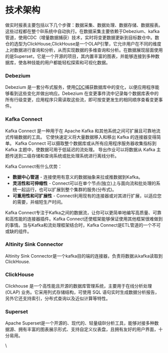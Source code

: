 # 技术架构

做实时报表主要包括以下几个步骤：数据采集、数据处理、数据存储、数据报表。这些过程都在整个BI系统中自动执行。在数据采集主要依赖于Debezium、kafka管道，使用CDC（增量数据捕获）技术，实时将变更数据更新到目标数仓中。数仓的选型为ClickHouse,ClickHouse是一个OLAP引擎，它允许用户在不同的维度上对数据进行查询和分析，从而实现数据的多维查询和分析。在数据展现层面使用的是Superset，它是一个开源的项目，其内置丰富的图表，并能够连接到多种数据库，使各种技能的用户都能轻松探索和可视化数据。







### Debezium

Debezium 是一套分布式服务，使用[CDC](https://debezium.io/documentation/reference/2.5/features.html)捕获数据库中的变化，以便应用程序能够看到这些变化并做出响应。Debezium 在变更事件流中记录每个数据库表中的所有行级变更，应用程序只需读取这些流，即可按变更发生的相同顺序查看变更事件。&#x20;



### Kafka Connect

Kafka Connect 是一种用于在 Apache Kafka 和其他系统之间可扩展且可靠地流式传输数据的工具。 它使快速定义将大量数据移入和移出 Kafka 的连接器变得简单。 Kafka Connect 可以摄取整个数据库或从所有应用程序服务器收集指标到 Kafka 主题中，使数据可用于低延迟的流处理。 导出作业可以将数据从 Kafka 主题传送到二级存储和查询系统或批处理系统进行离线分析。

Kafka Connect有什么优势：

* **数据中心管道** - 连接使用有意义的数据抽象来拉或推数据到Kafka。
* **灵活性和可伸缩性** - Connect可以在单个节点(独立)上与面向流和批处理的系统一起运行，也可以扩展到整个集群的服务(分布式)。
* **可重用性和可扩展性** - Connect利用现有的连接器或对其进行扩展，以适应您的需要，并缩短生产时间。

Kafka Connect专注于Kafka之间的数据流，让你可以更简单地编写高质量、可靠和高性能的连接器插件。Kafka Connect还使框架能够保证使用其他框架很难做到的事情。当与Kafka和流处理框架结合时，Kafka Connect是ETL管道的一个不可或缺的组件。



### Altinity Sink Connector

Altinity Sink Connector是一个kafka目的端的连接器，负责将数据从kafka读取到ClickHouse.



### ClickHouse

Clickhouse 是一个高性能且开源的数据库管理系统，主要用于在线分析处理 (OLAP) 业务。它采用列式存储结构，可使用 SQL 语句实时生成数据分析报告，另外它还支持索引，分布式查询以及近似计算等特性。



### Superset

Apache Superset是一个开源的、现代的、轻量级BI分析工具，能够对接多种数据源、拥有丰富的图表展示形式、支持自定义仪表盘，且拥有友好的用户界面，十分易用。

\






